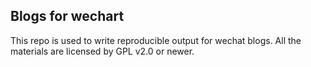 ## Blogs for wechart

This repo is used to write reproducible output for wechat blogs.  All the materials are licensed by GPL v2.0 or newer.